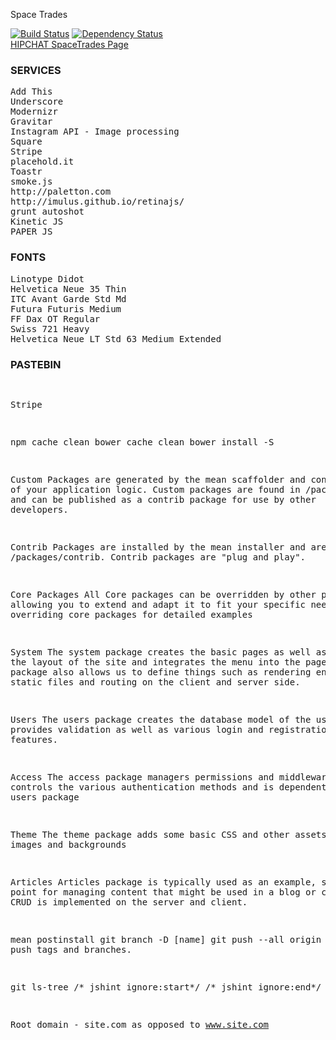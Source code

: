 Space Trades

[![Build Status](https://travis-ci.org/chackerian/Trades.svg?branch=master)](https://travis-ci.org/chackerian/Trades)
[![Dependency Status](https://david-dm.org/chackerian/Trades.svg)](https://david-dm.org/chackerian/Trades)
<br>
<a href="https://spacetrades.hipchat.com/chat"> HIPCHAT SpaceTrades Page</a>
<br>
<h3>SERVICES</h3>
<pre>
Add This
Underscore
Modernizr
Gravitar
Instagram API - Image processing
Square
Stripe
placehold.it
Toastr
smoke.js
http://paletton.com                                 
http://imulus.github.io/retinajs/
grunt autoshot
Kinetic JS
PAPER JS
</pre>
<h3>FONTS</h3>
<pre>
Linotype Didot
Helvetica Neue 35 Thin
ITC Avant Garde Std Md
Futura Futuris Medium
FF Dax OT Regular
Swiss 721 Heavy
Helvetica Neue LT Std 63 Medium Extended
</pre>
<h3>PASTEBIN</h3>
<pre>

Stripe 

npm cache clean
bower cache clean
bower install -S

Custom Packages are generated by the mean scaffolder and contain most of your application logic. Custom packages are found in /packages/custom and can be published as a contrib package for use by other developers.

Contrib Packages are installed by the mean installer and are found at /packages/contrib. Contrib packages are "plug and play".

Core Packages
All Core packages can be overridden by other packages allowing you to extend and adapt it to fit your specific needs. See overriding core packages for detailed examples

System
The system package creates the basic pages as well as defines the layout of the site and integrates the menu into the page. The system package also allows us to define things such as rendering engines, static files and routing on the client and server side.

Users
The users package creates the database model of the user, provides validation as well as various login and registration features.

Access
The access package managers permissions and middleware. It controls the various authentication methods and is dependent on the users package

Theme
The theme package adds some basic CSS and other assets such as images and backgrounds

Articles
Articles package is typically used as an example, starting point for managing content that might be used in a blog or cms. The full CRUD is implemented on the server and client.

mean postinstall
git branch -D [name]
git push --all origin
This will push tags and branches.

git ls-tree
/* jshint ignore:start*/
/* jshint ignore:end*/

Root domain - site.com as opposed to www.site.com
</pre>

